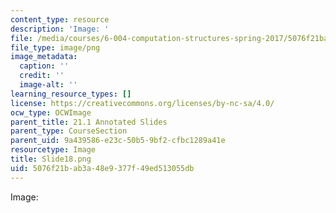 ```yaml
---
content_type: resource
description: 'Image: '
file: /media/courses/6-004-computation-structures-spring-2017/5076f21bab3a48e9377f49ed513055db_Slide18.png
file_type: image/png
image_metadata:
  caption: ''
  credit: ''
  image-alt: ''
learning_resource_types: []
license: https://creativecommons.org/licenses/by-nc-sa/4.0/
ocw_type: OCWImage
parent_title: 21.1 Annotated Slides
parent_type: CourseSection
parent_uid: 9a439586-e23c-50b5-9bf2-cfbc1289a41e
resourcetype: Image
title: Slide18.png
uid: 5076f21b-ab3a-48e9-377f-49ed513055db
---
```

Image: 